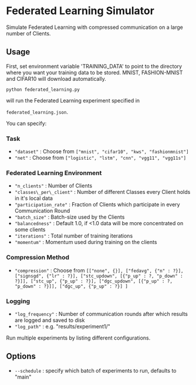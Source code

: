 # Federated Learning Simulator

Simulate Federated Learning with compressed communication on a large number of Clients.

## Usage
First, set environment variable 'TRAINING_DATA' to point to the directory where you want your training data to be stored. MNIST, FASHION-MNIST and CIFAR10 will download automatically. 

`python federated_learning.py`

will run the Federated Learning experiment specified in  

`federated_learning.json`.

You can specify:

### Task
- `"dataset"` : Choose from `["mnist", "cifar10", "kws", "fashionmnist"]`
- `"net"` : Choose from `["logistic", "lstm", "cnn", "vgg11", "vgg11s"]`

### Federated Learning Environment

- `"n_clients"` : Number of Clients
- `"classes\_per\_client"` : Number of different Classes every Client holds in it's local data
- `"participation_rate"` : Fraction of Clients which participate in every Communication Round
- `"batch_size"` : Batch-size used by the Clients
- `"balancedness"` : Default 1.0, if <1.0 data will be more concentrated on some clients
- `"iterations"` : Total number of training iterations
- `"momentum"` : Momentum used during training on the clients

### Compression Method

- `"compression"` : Choose from `[["none", {}], ["fedavg", {"n" : ?}], ["signsgd", {"lr" : ?}], ["stc_updown", [{"p_up" : ?, "p_down" : ?}]], ["stc_up", {"p_up" : ?}], ["dgc_updown", [{"p_up" : ?, "p_down" : ?}]], ["dgc_up", {"p_up" : ?}] ]`

### Logging 
- `"log_frequency"` : Number of communication rounds after which results are logged and saved to disk
- `"log_path"` : e.g. "results/experiment1/"

Run multiple experiments by listing different configurations.

## Options
- `--schedule` : specify which batch of experiments to run, defaults to "main"
